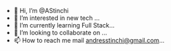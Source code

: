 - 👋 Hi, I’m @AStinchi
- 👀 I’m interested in new tech ...
- 🌱 I’m currently learning Full Stack...
- 💞️ I’m looking to collaborate on ...
- 📫 How to reach me mail andresstinchi@gmail.com...

<!---
AStinchi/AStinchi is a ✨ special ✨ repository because its `README.md` (this file) appears on your GitHub profile.
You can click the Preview link to take a look at your changes.
--->
